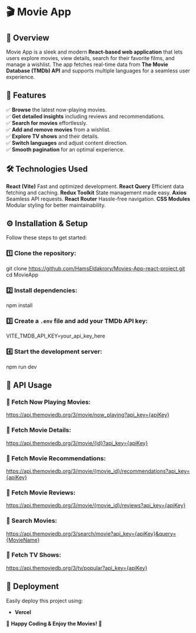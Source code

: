 # 🎬 Movie App


## 🌟 Overview
Movie App is a sleek and modern **React-based web application** that lets users explore movies, view details, search for their favorite films, and manage a wishlist. The app fetches real-time data from **The Movie Database (TMDb) API** and supports multiple languages for a seamless user experience.



## 🚀 Features
✅ **Browse** the latest now-playing movies.  
✅ **Get detailed insights** including reviews and recommendations.  
✅ **Search for movies** effortlessly.  
✅ **Add and remove movies** from a wishlist.  
✅ **Explore TV shows** and their details.  
✅ **Switch languages** and adjust content direction.  
✅ **Smooth pagination** for an optimal experience.  



## 🛠️ Technologies Used

 **React (Vite)** Fast and optimized development. 
 **React Query**  Efficient data fetching and caching. 
 **Redux Toolkit** State management made easy.
 **Axios** Seamless API requests. 
 **React Router**  Hassle-free navigation. 
 **CSS Modules** Modular styling for better maintainability. 


## ⚙️ Installation & Setup

Follow these steps to get started:

### 1️⃣ Clone the repository:

git clone https://github.com/HamsEldakrory/Movies-App-react-project.git
cd MovieApp


### 2️⃣ Install dependencies:

npm install

### 3️⃣ Create a `.env` file and add your TMDb API key:

VITE_TMDB_API_KEY=your_api_key_here


### 4️⃣ Start the development server:

npm run dev

## 🔗 API Usage

### 📌 Fetch Now Playing Movies:

https://api.themoviedb.org/3/movie/now_playing?api_key={apiKey}


### 📌 Fetch Movie Details:

https://api.themoviedb.org/3/movie/{id}?api_key={apiKey}


### 📌 Fetch Movie Recommendations:

https://api.themoviedb.org/3/movie/{movie_id}/recommendations?api_key={apiKey}


### 📌 Fetch Movie Reviews:

https://api.themoviedb.org/3/movie/{movie_id}/reviews?api_key={apiKey}


### 📌 Search Movies:

https://api.themoviedb.org/3/search/movie?api_key={apiKey}&query={MovieName}


### 📌 Fetch TV Shows:

https://api.themoviedb.org/3/tv/popular?api_key={apiKey}

## 🚀 Deployment
Easily deploy this project using:
- **Vercel**


🌟 **Happy Coding & Enjoy the Movies!** 🎥
